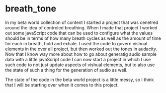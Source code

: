 # breath_tone

In my beta world collection of content I started a project that was cenetred around the idea of controled breathing. When I made that project I worked out some javaScript code that can be used to configure what the values should be in terms of how many breath cycles as well as the amount of time for each in breath, hold and exhale. I used the code to govern vishual elements in the over all project, but then worked out the tones in audacity. Now that I know way more about how to go about generatig audio sample data with a little javaScript code I can now start a project in which I use such code to not just update aspects of vishual elements, but to also use the state of such a thing for the generation of audio as well.

The state of the code in the beta world project is a little messy, so I think that I will be starting over when it comes to this project.
